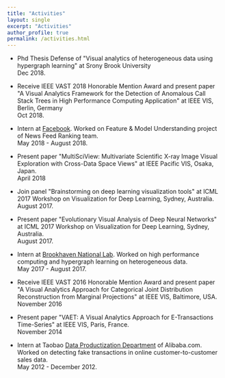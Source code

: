 ```yaml
---
title: "Activities"
layout: single
excerpt: "Activities"
author_profile: true
permalink: /activities.html
---
```


* Phd Thesis Defense of "Visual analytics of heterogeneous data using hypergraph learning" at Srony Brook University <br> Dec 2018.

* Receive IEEE VAST 2018 Honorable Mention Award and present paper "A Visual Analytics Framework for the Detection of Anomalous Call Stack Trees in High Performance Computing Application" at IEEE VIS, Berlin, Germany <br> Oct 2018.

* Intern at [Facebook](https://www.facebook.com). Worked on Feature & Model Understanding project of News Feed Ranking team. <br> May 2018 - August 2018.

* Present paper "MultiSciView: Multivariate Scientific X-ray Image Visual Exploration with Cross-Data Space Views" at IEEE Pacific VIS, Osaka, Japan. <br> April 2018

* Join panel "Brainstorming on deep learning visualization tools" at ICML 2017 Workshop on Visualization for Deep Learning, Sydney, Australia. <br> August 2017.

* Present paper "Evolutionary Visual Analysis of Deep Neural Networks" at ICML 2017 Workshop on Visualization for Deep Learning, Sydney, Australia. <br> August 2017.

* Intern at [Brookhaven National Lab](https://www.bnl.gov/). Worked on high performance computing and hypergraph learning on heterogeneous data. <br> May 2017 - August 2017.

* Receive IEEE VAST 2016 Honorable Mention Award and present paper "A Visual Analytics Approach for Categorical Joint Distribution Reconstruction from Marginal Projections" at IEEE VIS, Baltimore, USA. <br> November 2016

* Present paper "VAET: A Visual Analytics Approach for E-Transactions Time-Series" at IEEE VIS, Paris, France. <br> November 2014

* Intern at Taobao [Data Productization Department](http://www.tbdata.org/about-us#jobs) of Alibaba.com. Worked on detecting fake transactions in online customer-to-customer sales data. <br> May 2012 - December 2012.
